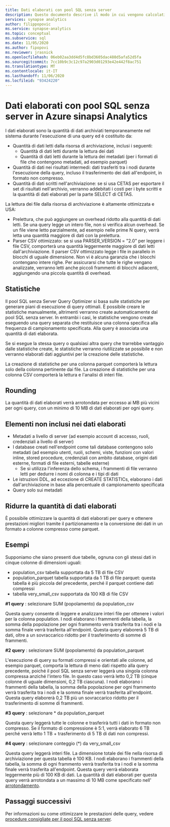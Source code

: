 ```yaml
---
title: Dati elaborati con pool SQL senza server
description: Questo documento descrive il modo in cui vengono calcolati i dati elaborati durante l'esecuzione di query sui dati in archiviazione di Azure usando un pool SQL senza server
services: synapse analytics
author: filippopovic
ms.service: synapse-analytics
ms.topic: conceptual
ms.subservice: sql
ms.date: 11/05/2020
ms.author: fipopovi
ms.reviewer: jrasnick
ms.openlocfilehash: 06eb02aa3dd4d5fc8bd3605dac480d5afa52d5fa
ms.sourcegitcommit: 7cc10b9c3c12c97a2903d01293e42e442f8ac751
ms.translationtype: MT
ms.contentlocale: it-IT
ms.lasthandoff: 11/06/2020
ms.locfileid: "93424220"
---
```

# <a name="data-processed-with-serverless-sql-pool-in-azure-synapse-analytics"></a>Dati elaborati con pool SQL senza server in Azure sinapsi Analytics

I dati elaborati sono la quantità di dati archiviati temporaneamente nel sistema durante l'esecuzione di una query ed è costituito da:

- Quantità di dati letti dalla risorsa di archiviazione, inclusi i seguenti:
  - Quantità di dati letti durante la lettura dei dati
  - Quantità di dati letti durante la lettura dei metadati (per i formati di file che contengono metadati, ad esempio parquet)
- Quantità di dati nei risultati intermedi: dati trasferiti tra i nodi durante l'esecuzione della query, incluso il trasferimento dei dati all'endpoint, in formato non compresso. 
- Quantità di dati scritti nell'archiviazione: se si usa CETAS per esportare il set di risultati nell'archivio, verranno addebitati i costi per i byte scritti e la quantità di dati elaborati per la parte SELECT di CETAS.

La lettura dei file dalla risorsa di archiviazione è altamente ottimizzata e USA:

- Prelettura, che può aggiungere un overhead ridotto alla quantità di dati letti. Se una query legge un intero file, non si verifica alcun overhead. Se un file viene letto parzialmente, ad esempio nelle prime N query, verrà letta una quantità maggiore di dati con la prelettura.
- Parser CSV ottimizzato: se si usa PARSER_VERSION = "2.0" per leggere i file CSV, comporterà una quantità leggermente maggiore di dati letti dall'archiviazione.  Il parser CSV ottimizzato legge i file in parallelo in blocchi di uguale dimensione. Non vi è alcuna garanzia che i blocchi contengano intere righe. Per assicurarsi che tutte le righe vengano analizzate, verranno letti anche piccoli frammenti di blocchi adiacenti, aggiungendo una piccola quantità di overhead.

## <a name="statistics"></a>Statistiche

Il pool SQL senza Server Query Optimizer si basa sulle statistiche per generare piani di esecuzione di query ottimali. È possibile creare le statistiche manualmente, altrimenti verranno create automaticamente dal pool SQL senza server. In entrambi i casi, le statistiche vengono create eseguendo una query separata che restituisce una colonna specifica alla frequenza di campionamento specificata. Alla query è associata una quantità di dati elaborata.

Se si esegue la stessa query o qualsiasi altra query che trarrebbe vantaggio dalle statistiche create, le statistiche verranno riutilizzate se possibile e non verranno elaborati dati aggiuntivi per la creazione delle statistiche.

La creazione di statistiche per una colonna parquet comporterà la lettura solo della colonna pertinente dai file. La creazione di statistiche per una colonna CSV comporterà la lettura e l'analisi di interi file.

## <a name="rounding"></a>Rounding

La quantità di dati elaborati verrà arrotondata per eccesso ai MB più vicini per ogni query, con un minimo di 10 MB di dati elaborati per ogni query.

## <a name="what-is-not-included-in-data-processed"></a>Elementi non inclusi nei dati elaborati

- Metadati a livello di server (ad esempio account di accesso, ruoli, credenziali a livello di server)
- I database creati nell'endpoint come tali database contengono solo metadati (ad esempio utenti, ruoli, schemi, viste, funzioni con valori inline, stored procedure, credenziali con ambito database, origini dati esterne, formati di file esterni, tabelle esterne)
  - Se si utilizza l'inferenza dello schema, i frammenti di file verranno letti per dedurre i nomi di colonna e i tipi di dati
- Le istruzioni DDL, ad eccezione di CREATE STATISTICs, elaborano i dati dall'archiviazione in base alla percentuale di campionamento specificata
- Query solo sui metadati

## <a name="reduce-amount-of-data-processed"></a>Ridurre la quantità di dati elaborati

È possibile ottimizzare la quantità di dati elaborati per query e ottenere prestazioni migliori tramite il partizionamento e la conversione dei dati in un formato a colonne compresso come parquet.

## <a name="examples"></a>Esempi

Supponiamo che siano presenti due tabelle, ognuna con gli stessi dati in cinque colonne di dimensioni uguali:

- population_csv tabella supportata da 5 TB di file CSV
- population_parquet tabella supportata da 1 TB di file parquet: questa tabella è più piccola del precedente, perché il parquet contiene dati compressi
- tabella very_small_csv supportata da 100 KB di file CSV

**#1 query** : selezionare SUM (popolamento) da population_csv

Questa query consente di leggere e analizzare interi file per ottenere i valori per la colonna population. I nodi elaborano i frammenti della tabella, la somma della popolazione per ogni frammento verrà trasferita tra i nodi e la somma finale verrà trasferita all'endpoint. Questa query elaborerà 5 TB di dati, oltre a un sovraccarico ridotto per il trasferimento di somme di frammenti.

**#2 query** : selezionare SUM (popolamento) da population_parquet

L'esecuzione di query su formati compressi e orientati alle colonne, ad esempio parquet, comporta la lettura di meno dati rispetto alla query precedente, poiché il pool SQL senza server leggerà una singola colonna compressa anziché l'intero file. In questo caso verrà letto 0,2 TB (cinque colonne di uguale dimensioni, 0,2 TB ciascuna). I nodi elaborano i frammenti della tabella, la somma della popolazione per ogni frammento verrà trasferita tra i nodi e la somma finale verrà trasferita all'endpoint. Questa query elaborerà 0,2 TB più un sovraccarico ridotto per il trasferimento di somme di frammenti.

**#3 query** : selezionare * da population_parquet

Questa query leggerà tutte le colonne e trasferirà tutti i dati in formato non compresso. Se il formato di compressione è 5:1, verrà elaborato 6 TB perché verrà letto 1 TB + trasferimento di 5 TB di dati non compressi.

**#4 query** : selezionare conteggio (*) da very_small_csv

Questa query leggerà interi file. La dimensione totale dei file nella risorsa di archiviazione per questa tabella è 100 KB. I nodi elaborano i frammenti della tabella, la somma di ogni frammento verrà trasferita tra i nodi e la somma finale verrà trasferita all'endpoint. Questa query verrà elaborata leggermente più di 100 KB di dati. La quantità di dati elaborati per questa query verrà arrotondata a un massimo di 10 MB come specificato nell' [arrotondamento](#rounding).

## <a name="next-steps"></a>Passaggi successivi

Per informazioni su come ottimizzare le prestazioni delle query, vedere [procedure consigliate per il pool SQL senza server](best-practices-sql-on-demand.md).
